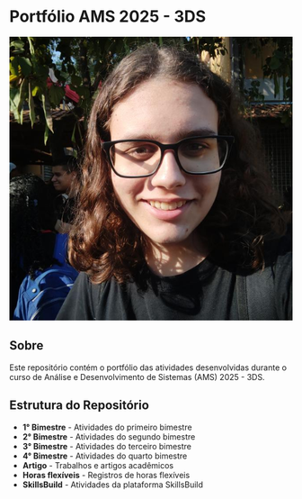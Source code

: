 # Portfólio AMS 2025 - 3DS

![Foto Lucas](fotoLucas.png)

## Sobre

Este repositório contém o portfólio das atividades desenvolvidas durante o curso de Análise e Desenvolvimento de Sistemas (AMS) 2025 - 3DS.

## Estrutura do Repositório

- **1° Bimestre** - Atividades do primeiro bimestre
- **2° Bimestre** - Atividades do segundo bimestre
- **3° Bimestre** - Atividades do terceiro bimestre
- **4° Bimestre** - Atividades do quarto bimestre
- **Artigo** - Trabalhos e artigos acadêmicos
- **Horas flexíveis** - Registros de horas flexíveis
- **SkillsBuild** - Atividades da plataforma SkillsBuild

